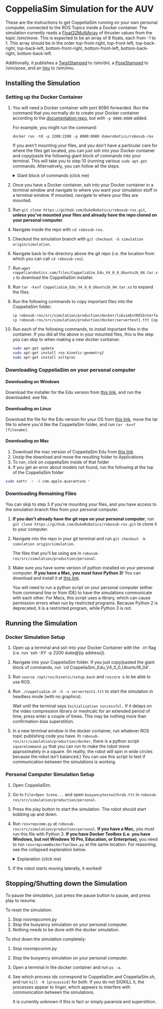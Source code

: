 # CoppeliaSim Simulation for the AUV
These are the instructions to get CoppeliaSim running on your own personal computer, connected to the ROS Topics inside a Docker container. The simulation currently reads a [Float32MultiArray](http://docs.ros.org/melodic/api/std_msgs/html/msg/Float32MultiArray.html) of thruster values from the topic /sim/move. This is expected to be an array of 8 floats, each from -1 to 1. This array should be in the order top-front-right, top-front-left, top-back-right, top-back-left, bottom-front-right, bottom-front-left, bottom-back-right, bottom-back-left.

Additionally, it publishes a [TwistStamped](http://docs.ros.org/melodic/api/geometry_msgs/html/msg/TwistStamped.html) to /sim/dvl, a [PoseStamped](http://docs.ros.org/melodic/api/geometry_msgs/html/msg/PoseStamped.html) to /sim/pose, and an [Imu](http://docs.ros.org/melodic/api/sensor_msgs/html/msg/Imu.html) to /sim/imu.

## Installing the Simulation
### Setting up the Docker Container
1. You will need a Docker container with port 8080 forwarded. Run the command that you normally do to create your Docker container according to the [documentation repo](https://github.com/DukeRobotics/documentation/tree/master/docker), but with `-p 8080:8080` added.
    
    For example, you might run the command:

    `docker run -td -p 2200:2200 -p 8080:8080 dukerobotics/robosub-ros`
    
    If you aren't mounting your files, and you don't have a particular care for where the files get located, you can just ssh into your Docker container and copy/paste the following giant block of commands into your terminal. This will take you to step 10 (running various `sudo apt-get` commands. Alternatively, you can follow all the steps.
    
    <details>
        <summary>Giant block of commands (click me)</summary>
        
        ```bash
        git clone https://github.com/DukeRobotics/robosub-ros.git
        cd robosub-ros
        git checkout -b simulation origin/simulation
        cd ..
        wget coppeliarobotics.com/files/CoppeliaSim_Edu_V4_0_0_Ubuntu16_04.tar.xz
        tar -kxvf CoppeliaSim_Edu_V4_0_0_Ubuntu16_04.tar.xz
        cp robosub-ros/src/simulation/production/docker/libsimExtROSInterface.so CoppeliaSim_Edu_V4_0_0_Ubuntu16_04
        cp robosub-ros/src/simulation/production/docker/servertest1.ttt CoppeliaSim_Edu_V4_0_0_Ubuntu16_04
        ls
        ```
    
    </details>
    
2. Once you have a Docker container, ssh into your Docker container in a terminal window and navigate to where you want your simulation stuff in a terminal window. If mounted, navigate to where your files are mounted.
3. Run `git clone https://github.com/DukeRobotics/robosub-ros.git`, **unless you've mounted your files and already have the repo cloned on your personal computer**.
4. Navigate inside the repo with `cd robosub-ros`.
5. Checkout the simulation branch with `git checkout -b simulation origin/simulation`.
6. Navigate back to the directory above the git repo (i.e. the location from which you can call `cd robosub-ros`).
7. Run `wget coppeliarobotics.com/files/CoppeliaSim_Edu_V4_0_0_Ubuntu16_04.tar.xz` to download the CoppelliaSim installer.
8. Run `tar -kxvf CoppeliaSim_Edu_V4_0_0_Ubuntu16_04.tar.xz` to expand the files.
9. Run the following commands to copy important files into the CoppeliaSim folder.
    ```bash
    cp robosub-ros/src/simulation/production/docker/libsimExtROSInterface.so CoppeliaSim_Edu_V4_0_0_Ubuntu16_04
    cp robosub-ros/src/simulation/production/docker/servertest1.ttt CoppeliaSim_Edu_V4_0_0_Ubuntu16_04
    ```
10. Run each of the following commands, to install important files in the container. If you did all the above in your mounted files, this is the step you can skip to when making a new docker container.
    ```bash
    sudo apt-get update
    sudo apt-get install ros-kinetic-geometry2
    sudo apt-get install xsltproc
    ```

### Downloading CoppeliaSim on your personal computer
#### Downloading on Windows
Download the installer for the Edu version from [this link](http://coppeliarobotics.com/winVersions), and run the downloaded .exe file.

#### Downloading on Linux
Download the file for the Edu version for your OS from [this link](http://coppeliarobotics.com/ubuntuVersions), move the tar file to where you'd like the CoppeliaSim folder, and run `tar -kxvf [filename]`.

#### Downloading on Mac
1. Download the mac version of CoppeliaSim Edu from [this link](http://coppeliarobotics.com/downloads)
2. Unzip the download and move the resulting folder to Applications
3. To run, click on coppeliaSim inside of that folder
4. If you get an error about models not found, run the following at the top of the CoppeliaSim folder
```bash
sudo xattr -r -d com.apple.quarantine *
```

### Downloading Remaining Files
You can skip to step 3 if you're mounting your files, and you have access to the simulation branch files from your personal computer.

1. **If you don't already have the git repo on your personal computer**, run `git clone https://github.com/DukeRobotics/robosub-ros.git` to clone it to your computer.
2. Navigate into the repo in your git terminal and run `git checkout -b simulation origin/simulation`.

    The files that you'll be using are in `robosub-ros/src/simulation/production/personal`.
3. Make sure you have some version of python installed on your personal computer. **If you have a Mac, you must have Python 3!** You can download and install it at [this link](https://www.python.org/downloads/release/python-381/).

    You will need to run a python script on your personal computer (either from command line or from IDE) to have the simulations communicate with each other. For Macs, this script uses a library, which can cause permission errors when run by restricted programs. Because Python 2 is deprecated, it is a restricted program, while Python 3 is not.

## Running the Simulation
### Docker Simulation Setup
1. Open up a terminal and ssh into your Docker Container with the `-XY` flag (i.e. run `ssh -XY -p 2200 duke@[ip address]).
2. Navigate into your CoppeliaSim folder. If you just copy/pasted the giant block of commands, run `cd CoppeliaSim_Edu_V4_0_0_Ubuntu16_04'.
3. Run `source /opt/ros/kinetic/setup.bash` and `roscore &` to be able to use ROS.
4. Run `./coppeliaSim.sh -h -s servertest1.ttt` to start the simulation in headless mode (with no graphics).

    Wait until the terminal says `Initialization successful.` If it delays on the video compression library or meshcalc for an extended period of time, press enter a couple of times. This may be nothing more than confirmation-bias superstition.
5. In a new terminal window in the docker container, run whatever ROS topic publishing code you have. In `robosub-ros/src/simulation/production/docker`, there is a python script `squareCommand.py` that you can run to make the robot move approximately in a square. (In reality, the robot will spin in wide circles because the robot isn't balanced.) You can use this script to test if communication between the simulations is working.

### Personal Computer Simulation Setup
1. Open CoppeliaSim.
2. Go to `File>Open Scene...` and open `buoyancytestwithrob.ttt` in `robosub-ros/src/simulation/production/personal`.
3. Press the play button to start the simulation. The robot should start bobbing up and down.
4. Run `rosvrepcomm.py` at `robosub-ros/src/simulation/production/personal`. **If you have a Mac,** you must run this file with Python 3. **If you have Docker Toolbox (i.e. you have Windows, but not Windows 10 Pro, Education, or Enterprise)**, you need to run `rosvrepcommDockerToolbox.py` at the same location. For reasoning, see the collapsed explanation below.
    <details>
        <summary>Explanation (click me)</summary>
        
        The reason for this is that Docker Toolbox handles the containers, and more specifically, their IP addresses, differently, requiring a different IP address. `192.168.99.100` is the default output of `docker-machine ip`, which is why it is used. If the simulation fails to connect, run `docker-machine ip` to see if the output is the IP address above.
        
    </details>

5. If the robot starts moving laterally, it worked!

## Stopping/Shutting down the Simulation

To pause the simulation, just press the pause button to pause, and press play to resume.

To reset the simulation:
1. Stop rosvrepcomm.py
2. Stop the buoyancy simulation on your personal computer. 
3. Nothing needs to be done with the docker simulation.

To shut down the simulation completely:
1. Stop rosvrepcomm.py
2. Stop the buoyancy simulation on your personal computer.
3. Open a terminal in the docker container and run `ps -a`.
4. See which process ids correspond to CoppeliaSim and CoppeliaSim.sh, and run `kill -9 [processid]` for both. If you do not SIGKILL it, the processes appear to linger, which appears to interfere with communication between the simulations.
    
    It is currently unknown if this is fact or simply paranoia and superstition.
